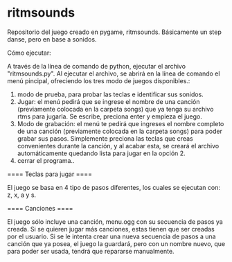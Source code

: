 ﻿ritmsounds
==========

Repositorio del juego creado en pygame, ritmsounds. Básicamente un step danse, pero en base a sonidos.

Cómo ejecutar:

A través de la línea de comando de python, ejecutar el archivo "ritmsounds.py".
Al ejecutar el archivo, se abrirá en la línea de comando el menú pincipal, ofreciendo los tres modo de juegos disponibles.:
1. modo de prueba, para probar las teclas e identificar sus sonidos.
2. Jugar: el menú pedirá que se ingrese el nombre de una canción (previamente colocada en la carpeta songs) que ya tenga su archivo rtms para jugarla. Se escribe, preciona enter y empieza el juego.
3. Modo de grabación: el menú te pedirá que ingreses el nombre completo de una canción (previamente colocada en la carpeta songs) para poder grabar sus pasos. Simplemente preciona las teclas que creas convenientes durante la canción, y al acabar esta, se creará el archivo automáticamente quedando lista para jugar en la opción 2.
0. cerrar el programa..

==== Teclas para jugar ====

El juego se basa en 4 tipo de pasos diferentes, los cuales se ejecutan con:
z, x, a y s.



==== Canciones ====

El juego sólo incluye una canción, menu.ogg con su secuencia de pasos ya creada. Si se quieren jugar más canciones, estas tienen que ser creadas por el usuario.
Si se le intenta crear una nueva secuencia de pasos a una canción que ya posea, el juego la guardará, pero con un nombre nuevo, que para poder ser usada, tendrá que repararse manualmente.

